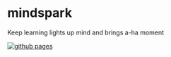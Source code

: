 # mindspark

Keep learning lights up mind and brings a-ha moment

[![github
pages](https://github.com/qishipengqsp/mindspark/actions/workflows/ghpages.yml/badge.svg)](https://github.com/qishipengqsp/mindspark/actions/workflows/ghpages.yml)